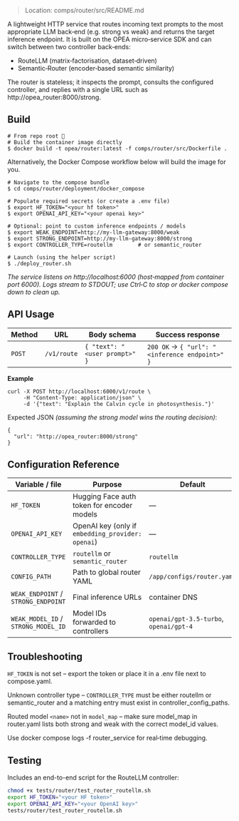 > Location: comps/router/src/README.md

A lightweight HTTP service that routes incoming text prompts to the most appropriate LLM back‑end (e.g. strong vs weak) and returns the target inference endpoint.  It is built on the OPEA micro‑service SDK and can switch between two controller back‑ends:

- RouteLLM (matrix‑factorisation, dataset‑driven)
- Semantic‑Router (encoder‑based semantic similarity)

The router is stateless; it inspects the prompt, consults the configured controller, and replies with a single URL such as http://opea_router:8000/strong.

## Build 

```
# From repo root 📂
# Build the container image directly
$ docker build -t opea/router:latest -f comps/router/src/Dockerfile .
```

Alternatively, the Docker Compose workflow below will build the image for you.

```
# Navigate to the compose bundle
$ cd comps/router/deployment/docker_compose

# Populate required secrets (or create a .env file)
$ export HF_TOKEN="<your hf token>"
$ export OPENAI_API_KEY="<your openai key>"

# Optional: point to custom inference endpoints / models
$ export WEAK_ENDPOINT=http://my‑llm‑gateway:8000/weak
$ export STRONG_ENDPOINT=http://my‑llm‑gateway:8000/strong
$ export CONTROLLER_TYPE=routellm        # or semantic_router

# Launch (using the helper script)
$ ./deploy_router.sh
```

*The service listens on http://localhost:6000 (host‑mapped from container port 6000).  Logs stream to STDOUT; use Ctrl‑C to stop or docker compose down to clean up.*

## API Usage

| Method | URL        | Body schema                        | Success response                              |
|--------|------------|------------------------------------|----------------------------------------------|
| `POST` | `/v1/route`| `{ "text": "<user prompt>" }`      | `200 OK` → `{ "url": "<inference endpoint>" }` |


**Example**

```
curl -X POST http://localhost:6000/v1/route \
     -H "Content-Type: application/json" \
     -d '{"text": "Explain the Calvin cycle in photosynthesis."}'
```

Expected JSON *(assuming the strong model wins the routing decision)*:

```
{
  "url": "http://opea_router:8000/strong"
}
```

## Configuration Reference 

| Variable / file                          | Purpose                                           | Default                                   | Where set          |
|------------------------------------------|---------------------------------------------------|-------------------------------------------|--------------------|
| `HF_TOKEN`                               | Hugging Face auth token for encoder models        | —                                         | `.env` / shell     |
| `OPENAI_API_KEY`                         | OpenAI key (only if `embedding_provider: openai`) | —                                         | `.env` / shell     |
| `CONTROLLER_TYPE`                        | `routellm` or `semantic_router`                   | `routellm`                                | env / `router.yaml`|
| `CONFIG_PATH`                            | Path to global router YAML                        | `/app/configs/router.yaml`                | Compose env        |
| `WEAK_ENDPOINT` / `STRONG_ENDPOINT`      | Final inference URLs                              | container DNS                             | Compose env        |
| `WEAK_MODEL_ID` / `STRONG_MODEL_ID`      | Model IDs forwarded to controllers                | `openai/gpt-3.5-turbo`, `openai/gpt-4`    | Compose env        |


## Troubleshooting

`HF_TOKEN` is not set – export the token or place it in a .env file next to compose.yaml.

Unknown controller type – `CONTROLLER_TYPE` must be either routellm or semantic_router and a matching entry must exist in controller_config_paths.

Routed model `<name>` not in `model_map` – make sure model_map in router.yaml lists both strong and weak with the correct model_id values.

Use docker compose logs -f router_service for real‑time debugging.


## Testing

Includes an end-to-end script for the RouteLLM controller:

```bash
chmod +x tests/router/test_router_routellm.sh
export HF_TOKEN="<your HF token>"
export OPENAI_API_KEY="<your OpenAI key>"
tests/router/test_router_routellm.sh
```